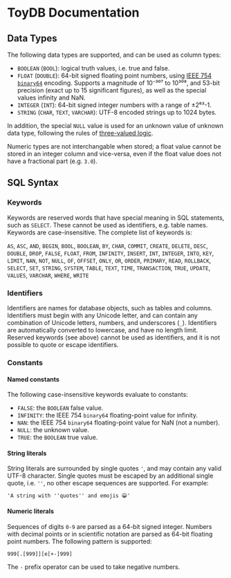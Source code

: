 # ToyDB Documentation

## Data Types

The following data types are supported, and can be used as column types:

* `BOOLEAN` (`BOOL`): logical truth values, i.e. true and false.
* `FLOAT` (`DOUBLE`): 64-bit signed floating point numbers, using [IEEE 754 `binary64`](https://en.wikipedia.org/wiki/binary64) encoding. Supports a magnitude of 10⁻³⁰⁷ to 10³⁰⁸, and 53-bit precision (exact up to 15 significant figures), as well as the special values infinity and NaN.
* `INTEGER` (`INT`): 64-bit signed integer numbers with a range of ±2⁶³-1.
* `STRING` (`CHAR`, `TEXT`, `VARCHAR`): UTF-8 encoded strings up to 1024 bytes.

In addition, the special `NULL` value is used for an unknown value of unknown data type, following the rules of [three-valued logic](https://en.wikipedia.org/wiki/Three-valued_logic).

Numeric types are not interchangable when stored; a float value cannot be stored in an integer column and vice-versa, even if the float value does not have a fractional part (e.g. `3.0`).

## SQL Syntax

### Keywords

Keywords are reserved words that have special meaning in SQL statements, such as `SELECT`. These cannot be used as identifiers, e.g. table names. Keywords are case-insensitive. The complete list of keywords is:

`AS`, `ASC`, `AND`, `BEGIN`, `BOOL`, `BOOLEAN`, `BY`, `CHAR`, `COMMIT`, `CREATE`, `DELETE`, `DESC`, `DOUBLE`, `DROP`, `FALSE`, `FLOAT`, `FROM`, `INFINITY`, `INSERT`, `INT`, `INTEGER`, `INTO`, `KEY`, `LIMIT`, `NAN`, `NOT`, `NULL`, `OF`, `OFFSET`, `ONLY`, `OR`, `ORDER`, `PRIMARY`, `READ`, `ROLLBACK`, `SELECT`, `SET`, `STRING`, `SYSTEM`, `TABLE`, `TEXT`, `TIME`, `TRANSACTION`, `TRUE`, `UPDATE`, `VALUES`, `VARCHAR`, `WHERE`, `WRITE`

### Identifiers

Identifiers are names for database objects, such as tables and columns. Identifiers must begin with any Unicode letter, and can contain any combination of Unicode letters, numbers, and underscores (`_`). Identifiers are automatically converted to lowercase, and have no length limit. Reserved keywords (see above) cannot be used as identifiers, and it is not possible to quote or escape identifiers.

### Constants

#### Named constants

The following case-insensitive keywords evaluate to constants:

* `FALSE`: the `BOOLEAN` false value.
* `INFINITY`: the IEEE 754 `binary64` floating-point value for infinity.
* `NAN`: the IEEE 754 `binary64` floating-point value for NaN (not a number).
* `NULL`: the unknown value.
* `TRUE`: the `BOOLEAN` true value.

#### String literals

String literals are surrounded by single quotes `'`, and may contain any valid UTF-8 character. Single quotes must be escaped by an additional single quote, i.e. `''`, no other escape sequences are supported. For example:

```
'A string with ''quotes'' and emojis 😀'
```

#### Numeric literals

Sequences of digits `0-9` are parsed as a 64-bit signed integer. Numbers with decimal points or in scientific notation are parsed as 64-bit floating point numbers. The following pattern is supported:

```
999[.[999]][e[+-]999]
```

The `-` prefix operator can be used to take negative numbers.